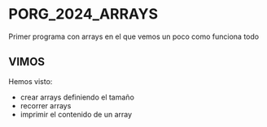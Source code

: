 # PORG_2024_ARRAYS
Primer programa con arrays en el que vemos un poco como funciona todo

## VIMOS
Hemos visto:
- crear arrays definiendo el tamaño
- recorrer arrays
- imprimir el contenido de un array

